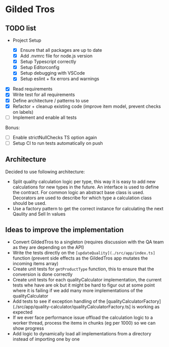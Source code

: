 # Gilded Tros

## TODO list

- Project Setup

  - [x] Ensure that all packages are up to date
  - [x] Add .nvmrc file for node.js version
  - [x] Setup Typescript correctly
  - [x] Setup Editorconfig
  - [x] Setup debugging with VSCode
  - [x] Setup eslint + fix errors and warnings

- [x] Read requirements
- [x] Write test for all requirements
- [x] Define architecture / patterns to use
- [x] Refactor + cleanup existing code (improve item model, prevent checks on labels)
- [ ] Implement and enable all tests

Bonus:

- [ ] Enable strictNullChecks TS option again
- [ ] Setup CI to run tests automatically on push

## Architecture

Decided to use following architecture:

- Split quality calculation logic per type, this way it is easy to add new calculations for new types in the future.
  An interface is used to define the contract. For common logic an abstract base class is used. Decorators are used to describe for which type a calculation class should be used.
- Use a factory pattern to get the correct instance for calculating the next Qaulity and Sell In values

## Ideas to improve the implementation

- Convert GildedTros to a singleton (requires discussion with the QA team as they are depending on the API)
- Write the tests directly on the `[updateQuality](./src/app/index.ts]` function (prevent side effects as the GildedTros app mutates the incoming items array)
- Create unit tests for `getProductType` function, this to ensure that the conversion is done correctly
- Create unit tests for each qualityCalculator implementation,
  the current tests whe have are ok but it might be hard to figur out at some point where it is failing if we add many more implementations of the qualityCalculator
- Add tests to see if exception handling of the [qualityCalculatorFactory](./src/app/quality-calculator/qualityCalculatorFactory.ts] is working as expected
- If we ever face performance issue offload the calculation logic to a worker thread, process the items in chunks (eg per 1000) so we can show progress
- Add logic to dynamically load all implementations from a directory instead of importing one by one
